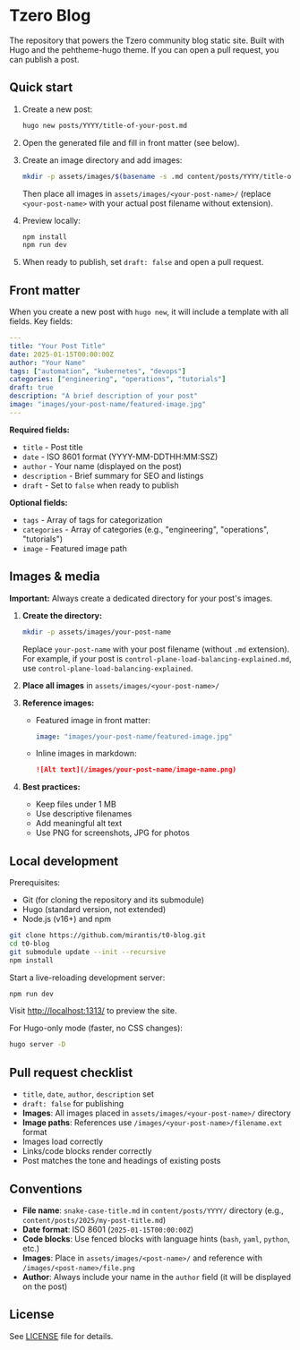 # Tzero Blog

The repository that powers the Tzero community blog static site. Built with Hugo and the pehtheme-hugo theme. If you can open a pull request, you can publish a post.

## Quick start

1. Create a new post:

   ```bash
   hugo new posts/YYYY/title-of-your-post.md
   ```

2. Open the generated file and fill in front matter (see below).

3. Create an image directory and add images:

   ```bash
   mkdir -p assets/images/$(basename -s .md content/posts/YYYY/title-of-your-post.md)
   ```

   Then place all images in `assets/images/<your-post-name>/` (replace `<your-post-name>` with your actual post filename without extension).

4. Preview locally:

   ```bash
   npm install
   npm run dev
   ```

5. When ready to publish, set `draft: false` and open a pull request.

## Front matter

When you create a new post with `hugo new`, it will include a template with all fields. Key fields:

```yaml
---
title: "Your Post Title"
date: 2025-01-15T00:00:00Z
author: "Your Name"
tags: ["automation", "kubernetes", "devops"]
categories: ["engineering", "operations", "tutorials"]
draft: true
description: "A brief description of your post"
image: "images/your-post-name/featured-image.jpg"
---
```

**Required fields:**

- `title` - Post title
- `date` - ISO 8601 format (YYYY-MM-DDTHH:MM:SSZ)
- `author` - Your name (displayed on the post)
- `description` - Brief summary for SEO and listings
- `draft` - Set to `false` when ready to publish

**Optional fields:**

- `tags` - Array of tags for categorization
- `categories` - Array of categories (e.g., "engineering", "operations", "tutorials")
- `image` - Featured image path

## Images & media

**Important:** Always create a dedicated directory for your post's images.

1. **Create the directory:**

   ```bash
   mkdir -p assets/images/your-post-name
   ```

   Replace `your-post-name` with your post filename (without `.md` extension). For example, if your post is `control-plane-load-balancing-explained.md`, use `control-plane-load-balancing-explained`.

2. **Place all images** in `assets/images/<your-post-name>/`

3. **Reference images:**

   - Featured image in front matter:

     ```yaml
     image: "images/your-post-name/featured-image.jpg"
     ```

   - Inline images in markdown:

     ```markdown
     ![Alt text](/images/your-post-name/image-name.png)
     ```

4. **Best practices:**
   - Keep files under 1 MB
   - Use descriptive filenames
   - Add meaningful alt text
   - Use PNG for screenshots, JPG for photos

## Local development

Prerequisites:

- Git (for cloning the repository and its submodule)
- Hugo (standard version, not extended)
- Node.js (v16+) and npm

```bash
git clone https://github.com/mirantis/t0-blog.git
cd t0-blog
git submodule update --init --recursive
npm install
```

Start a live-reloading development server:

```bash
npm run dev
```

Visit <http://localhost:1313/> to preview the site.

For Hugo-only mode (faster, no CSS changes):

```bash
hugo server -D
```

## Pull request checklist

- `title`, `date`, `author`, `description` set
- `draft: false` for publishing
- **Images**: All images placed in `assets/images/<your-post-name>/` directory
- **Image paths**: References use `/images/<your-post-name>/filename.ext` format
- Images load correctly
- Links/code blocks render correctly
- Post matches the tone and headings of existing posts

## Conventions

- **File name**: `snake-case-title.md` in `content/posts/YYYY/` directory (e.g., `content/posts/2025/my-post-title.md`)
- **Date format**: ISO 8601 (`2025-01-15T00:00:00Z`)
- **Code blocks**: Use fenced blocks with language hints (`bash`, `yaml`, `python`, etc.)
- **Images**: Place in `assets/images/<post-name>/` and reference with `/images/<post-name>/file.png`
- **Author**: Always include your name in the `author` field (it will be displayed on the post)

## License

See [LICENSE](LICENSE) file for details.
